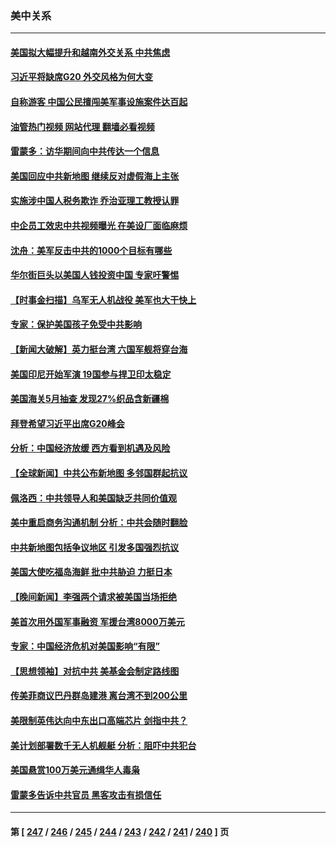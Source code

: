 ### 美中关系
---
#### [美国拟大幅提升和越南外交关系 中共焦虑](../../pages/nf1412576/n14066980.md?09050445) 
#### [习近平将缺席G20 外交风格为何大变](../../pages/nf1412576/n14066938.md?09050445) 
#### [自称游客 中国公民擅闯美军事设施案件达百起](../../pages/nf1412576/n14066872.md?09050445) 
#### [油管热门视频 网站代理 翻墙必看视频](http://138.2.39.72:81/youtube.html?epic-marker?09050445)
#### [雷蒙多：访华期间向中共传达一个信息](../../pages/nf1412576/n14066413.md?09050445) 
#### [美国回应中共新地图 继续反对虚假海上主张](../../pages/nf1412576/n14066318.md?09050445) 
#### [实施涉中国人税务欺诈 乔治亚理工教授认罪](../../pages/nf1412576/n14066171.md?09050445) 
#### [中企员工效忠中共视频曝光 在美设厂面临麻烦](../../pages/nf1412576/n14065524.md?09050445) 
#### [沈舟：美军反击中共的1000个目标有哪些](../../pages/nf1412576/n14066046.md?09050445) 
#### [华尔街巨头以美国人钱投资中国 专家吁警惕](../../pages/nf1412576/n14062261.md?09050445) 
#### [【时事金扫描】乌军无人机战役 美军也大干快上](../../pages/nf1412576/n14065437.md?09050445) 
#### [专家：保护美国孩子免受中共影响](../../pages/nf1412576/n14065080.md?09050445) 
#### [【新闻大破解】英力挺台湾 六国军舰将穿台海](../../pages/nf1412576/n14065492.md?09050445) 
#### [美国印尼开始军演 19国参与捍卫印太稳定](../../pages/nf1412576/n14065419.md?09050445) 
#### [美国海关5月抽查 发现27%织品含新疆棉](../../pages/nf1412576/n14065431.md?09050445) 
#### [拜登希望习近平出席G20峰会](../../pages/nf1412576/n14065260.md?09050445) 
#### [分析：中国经济放缓 西方看到机遇及风险](../../pages/nf1412576/n14065240.md?09050445) 
#### [【全球新闻】中共公布新地图 多邻国群起抗议](../../pages/nf1412576/n14065190.md?09050445) 
#### [佩洛西：中共领导人和美国缺乏共同价值观](../../pages/nf1412576/n14064975.md?09050445) 
#### [美中重启商务沟通机制 分析：中共会随时翻脸](../../pages/nf1412576/n14064579.md?09050445) 
#### [中共新地图包括争议地区 引发多国强烈抗议](../../pages/nf1412576/n14064823.md?09050445) 
#### [美国大使吃福岛海鲜 批中共胁迫 力挺日本](../../pages/nf1412576/n14064720.md?09050445) 
#### [【晚间新闻】李强两个请求被美国当场拒绝](../../pages/nf1412576/n14064181.md?09050445) 
#### [美首次用外国军事融资 军援台湾8000万美元](../../pages/nf1412576/n14064479.md?09050445) 
#### [专家：中国经济危机对美国影响“有限”](../../pages/nf1412576/n14064205.md?09050445) 
#### [【思想领袖】对抗中共 美基金会制定路线图](../../pages/nf1412576/n14054456.md?09050445) 
#### [传美菲商议巴丹群岛建港 离台湾不到200公里](../../pages/nf1412576/n14064189.md?09050445) 
#### [美限制英伟达向中东出口高端芯片 剑指中共？](../../pages/nf1412576/n14064244.md?09050445) 
#### [美计划部署数千无人机舰艇 分析：阻吓中共犯台](../../pages/nf1412576/n14063930.md?09050445) 
#### [美国悬赏100万美元通缉华人毒枭](../../pages/nf1412576/n14063752.md?09050445) 
#### [雷蒙多告诉中共官员 黑客攻击有损信任](../../pages/nf1412576/n14064125.md?09050445) 

---
#### 第 [ [247](./247.md?09050445) / [246](./246.md?09050445) / [245](./245.md?09050445) / [244](./244.md?09050445) / [243](./243.md?09050445) / [242](./242.md?09050445) / [241](./241.md?09050445) / [240](./240.md?09050445) ] 页
